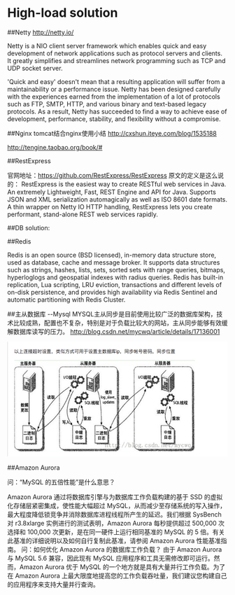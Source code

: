# High-load solution


##Netty
http://netty.io/

Netty is a NIO client server framework which enables quick and easy development of network applications such as protocol servers and clients. It greatly simplifies and streamlines network programming such as TCP and UDP socket server.

'Quick and easy' doesn't mean that a resulting application will suffer from a maintainability or a performance issue. Netty has been designed carefully with the experiences earned from the implementation of a lot of protocols such as FTP, SMTP, HTTP, and various binary and text-based legacy protocols. As a result, Netty has succeeded to find a way to achieve ease of development, performance, stability, and flexibility without a compromise.

 
##Nginx
tomcat结合nginx使用小结
http://cxshun.iteye.com/blog/1535188

http://tengine.taobao.org/book/#
 

##RestExpress

官网地址：https://github.com/RestExpress/RestExpress
原文的定义是这么说的：
RestExpress is the easiest way to create RESTful web services in Java. An extremely Lightweight, Fast, REST Engine and API for Java. Supports JSON and XML serialization automagically as well as ISO 8601 date formats. A thin wrapper on Netty IO HTTP handling, RestExpress lets you create performant, stand-alone REST web services rapidly.



##DB solution:

##Redis

Redis is an open source (BSD licensed), in-memory data structure store, used as database, cache and message broker. It supports data structures such as strings, hashes, lists, sets, sorted sets with range queries, bitmaps, hyperloglogs and geospatial indexes with radius queries. Redis has built-in replication, Lua scripting, LRU eviction, transactions and different levels of on-disk persistence, and provides high availability via Redis Sentinel and automatic partitioning with Redis Cluster.


##主从数据库 --Mysql
MYSQL主从同步是目前使用比较广泛的数据库架构，技术比较成熟，配置也不复杂，特别是对于负载比较大的网站，主从同步能够有效缓解数据库读写的压力。
http://blog.csdn.net/mycwq/article/details/17136001

<img src="primary_DB_non-primaryDB.png">


##Amazon Aurora

问：“MySQL 的五倍性能”是什么意思？

Amazon Aurora 通过将数据库引擎与为数据库工作负载构建的基于 SSD 的虚拟化存储层紧密集成，使性能大幅超过 MySQL，从而减少至存储系统的写入操作，最大程度降低锁竞争并消除数据库进程线程所产生的延迟。我们根据 SysBench 对 r3.8xlarge 实例进行的测试表明，Amazon Aurora 每秒提供超过 500,000 次选择和 100,000 次更新，是在同一硬件上运行相同基准的 MySQL 的 5 倍。有关此基准的详细说明以及如何自行复制此基准，请参阅 Amazon Aurora 性能基准指南。
问：如何优化 Amazon Aurora 的数据库工作负载？
由于 Amazon Aurora 与 MySQL 5.6 兼容，因此现有 MySQL 应用程序和工具无需修改即可运行。然而，Amazon Aurora 优于 MySQL 的一个地方就是具有大量并行工作负载。为了在 Amazon Aurora 上最大限度地提高您的工作负载吞吐量，我们建议您构建自己的应用程序来支持大量并行查询。